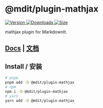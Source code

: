 # @mdit/plugin-mathjax

[![Version](https://img.shields.io/npm/v/@mdit/plugin-mathjax.svg?style=flat-square&logo=npm) ![Downloads](https://img.shields.io/npm/dm/@mdit/plugin-mathjax.svg?style=flat-square&logo=npm) ![Size](https://img.shields.io/bundlephobia/min/@mdit/plugin-mathjax?style=flat-square&logo=npm)](https://www.npmjs.com/package/@mdit/plugin-mathjax)

mathjax plugin for MarkdownIt.

## [Docs](https://mdit-plugins.github.io/mathjax.html) | [文档](https://mdit-plugins.github.io/zh/mathjax.html)

## Install / 安装

```bash
# pnpm
pnpm add -D @mdit/plugin-mathjax
# npm
npm i -D @mdit/plugin-mathjax
# yarn
yarn add -D @mdit/plugin-mathjax
```
